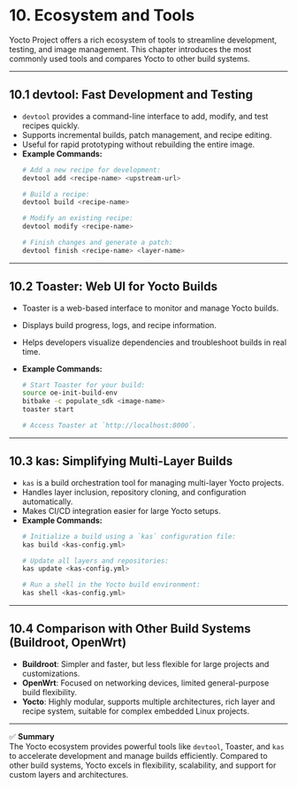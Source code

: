 # 10. Ecosystem and Tools

Yocto Project offers a rich ecosystem of tools to streamline development, testing, and image management. This chapter introduces the most commonly used tools and compares Yocto to other build systems.

---

## 10.1 devtool: Fast Development and Testing

- `devtool` provides a command-line interface to add, modify, and test recipes quickly.
- Supports incremental builds, patch management, and recipe editing.
- Useful for rapid prototyping without rebuilding the entire image.
- **Example Commands:**
    ```bash
    # Add a new recipe for development:
    devtool add <recipe-name> <upstream-url>
    
    # Build a recipe:
    devtool build <recipe-name>

    # Modify an existing recipe:
    devtool modify <recipe-name>

    # Finish changes and generate a patch:
    devtool finish <recipe-name> <layer-name>
    ```
---

## 10.2 Toaster: Web UI for Yocto Builds

- Toaster is a web-based interface to monitor and manage Yocto builds.
- Displays build progress, logs, and recipe information.
- Helps developers visualize dependencies and troubleshoot builds in real time.

- **Example Commands:**
    ```bash
    # Start Toaster for your build:
    source oe-init-build-env
    bitbake -c populate_sdk <image-name>
    toaster start

    # Access Toaster at `http://localhost:8000`.
    ```
---

## 10.3 kas: Simplifying Multi-Layer Builds

- `kas` is a build orchestration tool for managing multi-layer Yocto projects.
- Handles layer inclusion, repository cloning, and configuration automatically.
- Makes CI/CD integration easier for large Yocto setups.
- **Example Commands:**
    ```bash
    # Initialize a build using a `kas` configuration file:
    kas build <kas-config.yml>

    # Update all layers and repositories:
    kas update <kas-config.yml>

    # Run a shell in the Yocto build environment:
    kas shell <kas-config.yml>
    ```
---

## 10.4 Comparison with Other Build Systems (Buildroot, OpenWrt)

- **Buildroot**: Simpler and faster, but less flexible for large projects and customizations.
- **OpenWrt**: Focused on networking devices, limited general-purpose build flexibility.
- **Yocto**: Highly modular, supports multiple architectures, rich layer and recipe system, suitable for complex embedded Linux projects.

---

✅ **Summary**  
The Yocto ecosystem provides powerful tools like `devtool`, Toaster, and `kas` to accelerate development and manage builds efficiently. Compared to other build systems, Yocto excels in flexibility, scalability, and support for custom layers and architectures.
